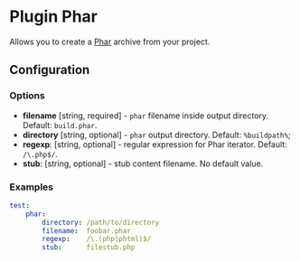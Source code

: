 Plugin Phar
===========

Allows you to create a [Phar](http://php.net/manual/en/book.phar.php) archive from your project.

Configuration
-------------

### Options

* **filename** [string, required] - `phar` filename inside output directory. Default: `build.phar`.
* **directory** [string, optional] - `phar` output directory. Default: `%buildpath%`;
* **regexp**: [string, optional] - regular expression for Phar iterator. Default: `/\.php$/`.
* **stub**: [string, optional] - stub content filename. No default value.

### Examples

```yaml
test:
    phar:
        directory: /path/to/directory
        filename:  foobar.phar
        regexp:    /\.(php|phtml)$/
        stub:      filestub.php
```
